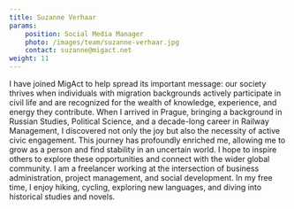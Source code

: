 ```yaml
---
title: Suzanne Verhaar
params:
    position: Social Media Manager
    photo: /images/team/suzanne-verhaar.jpg
    contact: suzanne@migact.net
weight: 11
---
```


I have joined MigAct to help spread its important message: our society thrives when individuals with migration backgrounds actively participate in civil life and are recognized for the wealth of knowledge, experience, and energy they contribute. When I arrived in Prague, bringing a background in Russian Studies, Political Science, and a decade-long career in Railway Management, I discovered not only the joy but also the necessity of active civic engagement. This journey has profoundly enriched me, allowing me to grow as a person and find stability in an uncertain world. I hope to inspire others to explore these opportunities and connect with the wider global community. I am a freelancer working at the intersection of business administration, project management, and social development. In my free time, I enjoy hiking, cycling, exploring new languages, and diving into historical studies and novels.